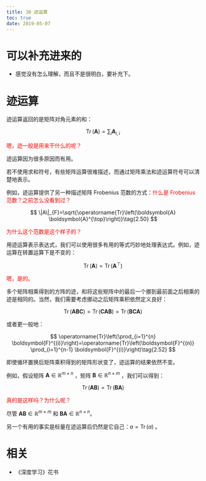 ```yaml
---
title: 30 迹运算
toc: true
date: 2019-05-07
---
```


# 可以补充进来的

- 感觉没有怎么理解，而且不是很明白，要补充下。

# 迹运算


迹运算返回的是矩阵对角元素的和：

$$
\operatorname{Tr}(\boldsymbol{A})=\sum_{i} \boldsymbol{A}_{i, i}\tag{2.49}
$$

<span style="color:red;">嗯，迹一般是用来干什么的呢？</span>

迹运算因为很多原因而有用。

若不使用求和符号，有些矩阵运算很难描述，而通过矩阵乘法和迹运算符号可以清楚地表示。

例如，迹运算提供了另一种描述矩阵 Frobenius 范数的方式：<span style="color:red;">什么是 Frobenius 范数？之前怎么没看到过？</span>

$$
\|A\|_{F}=\sqrt{\operatorname{Tr}\left(\boldsymbol{A} \boldsymbol{A}^{\top}\right)}\tag{2.50}
$$

<span style="color:red;">为什么这个范数是这个样子的？</span>

用迹运算表示表达式，我们可以使用很多有用的等式巧妙地处理表达式。例如，迹运算在转置运算下是不变的：

$$
\operatorname{Tr}(\boldsymbol{A})=\operatorname{Tr}\left(\boldsymbol{A}^{\top}\right)\tag{2.51}
$$

<span style="color:red;">嗯，是的。</span>

多个矩阵相乘得到的方阵的迹，和将这些矩阵中的最后一个挪到最前面之后相乘的迹是相同的。当然，我们需要考虑挪动之后矩阵乘积依然定义良好：


$$
\operatorname{Tr}(\boldsymbol{A} \boldsymbol{B} \boldsymbol{C})=\operatorname{Tr}(\boldsymbol{C} \boldsymbol{A} \boldsymbol{B})=\operatorname{Tr}(\boldsymbol{B} \boldsymbol{C} \boldsymbol{A})\tag{2.52}
$$


或者更一般地：

$$
\operatorname{Tr}\left(\prod_{i=1}^{n} \boldsymbol{F}^{(i)}\right)=\operatorname{Tr}\left(\boldsymbol{F}^{(n)} \prod_{i=1}^{n-1} \boldsymbol{F}^{(i)}\right)\tag{2.52}
$$

即使循环置换后矩阵乘积得到的矩阵形状变了，迹运算的结果依然不变。

例如，假设矩阵 $\boldsymbol{A} \in \mathbb{R}^{m \times n}$ ，矩阵 $\boldsymbol{B} \in \mathbb{R}^{n \times m}$ ，我们可以得到：

$$
\operatorname{Tr}(\boldsymbol{A} \boldsymbol{B})=\operatorname{Tr}(\boldsymbol{B} \boldsymbol{A})\tag{2.53}
$$

<span style="color:red;">真的是这样吗？为什么呢？</span>

尽管 $\boldsymbol{A} \boldsymbol{B} \in \mathbb{R}^{m \times m}$ 和 $\boldsymbol{B} \boldsymbol{A} \in \mathbb{R}^{n \times n}$。

另一个有用的事实是标量在迹运算后仍然是它自己：$a=\operatorname{Tr}(a)$ 。



# 相关

- 《深度学习》花书
